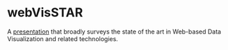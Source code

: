 webVisSTAR
==========

A [presentation](http://curran.github.io/webVisSTAR/) that broadly surveys the state of the art in Web-based Data Visualization and related technologies.
